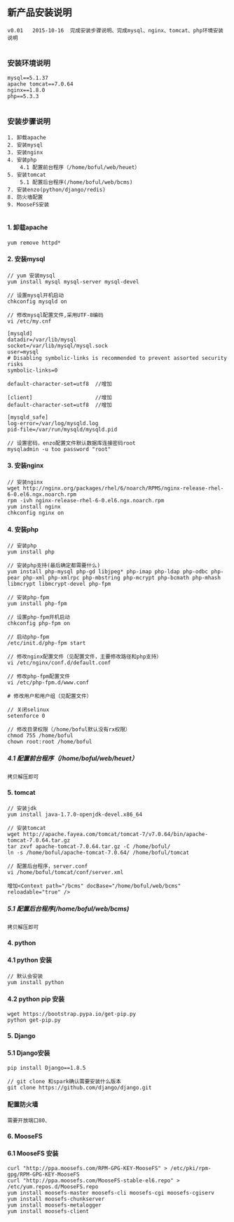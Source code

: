 ## 新产品安装说明

```
v0.01	2015-10-16	完成安装步骤说明、完成mysql、nginx、tomcat、php环境安装说明


```

### 安装环境说明
```
mysql==5.1.37
apache tomcat==7.0.64
nginx==1.8.0
php==5.3.3


```
### 安装步骤说明
```
1. 卸载apache
2. 安装mysql
3. 安装nginx
4. 安装php
	4.1 配置前台程序（/home/boful/web/heuet）
5. 安装tomcat
	5.1 配置后台程序(/home/boful/web/bcms)
7. 安装enzo(python/django/redis)
8. 防火墙配置
9. MooseFS安装


```
#### 1. 卸载apache
`yum remove httpd*`


#### 2. 安装mysql

```
// yum 安装mysql
yum install mysql mysql-server mysql-devel

// 设置mysql开机启动
chkconfig mysqld on

// 修改mysql配置文件,采用UTF-8编码
vi /etc/my.cnf

[mysqld]
datadir=/var/lib/mysql
socket=/var/lib/mysql/mysql.sock
user=mysql
# Disabling symbolic-links is recommended to prevent assorted security risks
symbolic-links=0

default-character-set=utf8	//增加

[client]					//增加
default-character-set=utf8	//增加

[mysqld_safe]
log-error=/var/log/mysqld.log
pid-file=/var/run/mysqld/mysqld.pid

// 设置密码，enzo配置文件默认数据库连接密码root
mysqladmin -u too password "root"
```

#### 3. 安装nginx
```
// 安装nginx
wget http://nginx.org/packages/rhel/6/noarch/RPMS/nginx-release-rhel-6-0.el6.ngx.noarch.rpm
rpm -ivh nginx-release-rhel-6-0.el6.ngx.noarch.rpm
yum install nginx
chkconfig nginx on
```

#### 4. 安装php
```
// 安装php
yum install php

// 安装php支持(最后确定都需要什么)
yum install php-mysql php-gd libjpeg* php-imap php-ldap php-odbc php-pear php-xml php-xmlrpc php-mbstring php-mcrypt php-bcmath php-mhash libmcrypt libmcrypt-devel php-fpm

// 安装php-fpm
yum install php-fpm

// 设置php-fpm开机启动
chkconfig php-fpm on

// 启动php-fpm
/etc/init.d/php-fpm start

// 修改nginx配置文件（见配置文件，主要修改路径和php支持）
vi /etc/nginx/conf.d/default.conf

// 修改php-fpm配置文件
vi /etc/php-fpm.d/www.conf

# 修改用户和用户组（见配置文件）

// 关闭selinux
setenforce 0

// 修改目录权限（/home/boful默认没有rx权限）
chmod 755 /home/boful
chown root:root /home/boful
```
##### 4.1 配置前台程序（/home/boful/web/heuet）
`拷贝解压即可`

#### 5. tomcat
```
// 安装jdk
yum install java-1.7.0-openjdk-devel.x86_64

// 安装tomcat
wget http://apache.fayea.com/tomcat/tomcat-7/v7.0.64/bin/apache-tomcat-7.0.64.tar.gz
tar zxvf apache-tomcat-7.0.64.tar.gz -C /home/boful/
ln -s /home/boful/apache-tomcat-7.0.64/ /home/boful/tomcat

// 配置后台程序，server.conf
vi /home/boful/tomcat/conf/server.xml

增加<Context path="/bcms" docBase="/home/boful/web/bcms" reloadable="true" />
```
##### 5.1 配置后台程序(/home/boful/web/bcms)
`拷贝解压即可`

#### 4. python
#### 4.1 python 安装
```
// 默认会安装
yum install python
```
#### 4.2 python pip 安装
```
wget https://bootstrap.pypa.io/get-pip.py
python get-pip.py

```

#### 5. Django
#### 5.1 Django安装
```
pip install Django==1.8.5

// git clone 和spark确认需要安装什么版本
git clone https://github.com/django/django.git

```

#### 配置防火墙
```
需要开放端口80、

```

#### 6. MooseFS
#### 6.1 MooseFS 安装
```
curl "http://ppa.moosefs.com/RPM-GPG-KEY-MooseFS" > /etc/pki/rpm-gpg/RPM-GPG-KEY-MooseFS
curl "http://ppa.moosefs.com/MooseFS-stable-el6.repo" > /etc/yum.repos.d/MooseFS.repo
yum install moosefs-master moosefs-cli moosefs-cgi moosefs-cgiserv
yum install moosefs-chunkserver
yum install moosefs-metalogger
yum install moosefs-client
```

